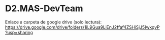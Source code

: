 # D2.MAS-DevTeam

Enlace a carpeta de google drive (solo lectura): https://drive.google.com/drive/folders/1iL9Gua9LiEnJ2ffaf4ZSHiSjJ5IwkqvP?usp=sharing
